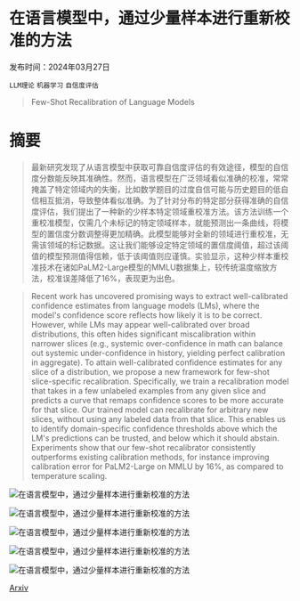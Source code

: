 # 在语言模型中，通过少量样本进行重新校准的方法

发布时间：2024年03月27日

`LLM理论` `机器学习` `自信度评估`

> Few-Shot Recalibration of Language Models

# 摘要

> 最新研究发现了从语言模型中获取可靠自信度评估的有效途径，模型的自信度分数能反映其准确性。然而，语言模型在广泛领域看似准确的校准，常常掩盖了特定领域内的失衡，比如数学题目的过度自信可能与历史题目的低自信相互抵消，导致整体看似准确。为了针对分布的特定部分获得准确的自信度评估，我们提出了一种新的少样本特定领域重校准方法。该方法训练一个重校准模型，仅需几个未标记的特定领域样本，就能预测出一条曲线，将模型的置信度分数调整得更加精确。此模型能够对全新的领域进行重校准，无需该领域的标记数据。这让我们能够设定特定领域的置信度阈值，超过该阈值的模型预测值得信赖，低于该阈值则应谨慎。实验显示，这种少样本重校准技术在诸如PaLM2-Large模型的MMLU数据集上，较传统温度缩放方法，校准误差降低了16%，表现更为出色。

> Recent work has uncovered promising ways to extract well-calibrated confidence estimates from language models (LMs), where the model's confidence score reflects how likely it is to be correct. However, while LMs may appear well-calibrated over broad distributions, this often hides significant miscalibration within narrower slices (e.g., systemic over-confidence in math can balance out systemic under-confidence in history, yielding perfect calibration in aggregate). To attain well-calibrated confidence estimates for any slice of a distribution, we propose a new framework for few-shot slice-specific recalibration. Specifically, we train a recalibration model that takes in a few unlabeled examples from any given slice and predicts a curve that remaps confidence scores to be more accurate for that slice. Our trained model can recalibrate for arbitrary new slices, without using any labeled data from that slice. This enables us to identify domain-specific confidence thresholds above which the LM's predictions can be trusted, and below which it should abstain. Experiments show that our few-shot recalibrator consistently outperforms existing calibration methods, for instance improving calibration error for PaLM2-Large on MMLU by 16%, as compared to temperature scaling.

![在语言模型中，通过少量样本进行重新校准的方法](../../../paper_images/2403.18286/x1.jpg)

![在语言模型中，通过少量样本进行重新校准的方法](../../../paper_images/2403.18286/calibration_fig3.2.jpg)

![在语言模型中，通过少量样本进行重新校准的方法](../../../paper_images/2403.18286/x2.jpg)

![在语言模型中，通过少量样本进行重新校准的方法](../../../paper_images/2403.18286/FewshotK_final.jpg)

![在语言模型中，通过少量样本进行重新校准的方法](../../../paper_images/2403.18286/Qualitative2.png)

[Arxiv](https://arxiv.org/abs/2403.18286)
